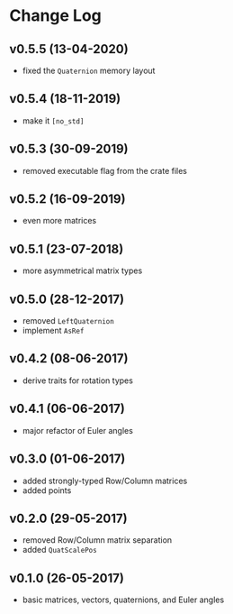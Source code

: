 # Change Log

## v0.5.5 (13-04-2020)
- fixed the `Quaternion` memory layout

## v0.5.4 (18-11-2019)
- make it `[no_std]`

## v0.5.3 (30-09-2019)
- removed executable flag from the crate files

## v0.5.2 (16-09-2019)
- even more matrices

## v0.5.1 (23-07-2018)
- more asymmetrical matrix types

## v0.5.0 (28-12-2017)
- removed `LeftQuaternion`
- implement `AsRef`

## v0.4.2 (08-06-2017)
- derive traits for rotation types

## v0.4.1 (06-06-2017)
- major refactor of Euler angles

## v0.3.0 (01-06-2017)
- added strongly-typed Row/Column matrices
- added points

## v0.2.0 (29-05-2017)
- removed Row/Column matrix separation
- added `QuatScalePos`

## v0.1.0 (26-05-2017)
- basic matrices, vectors, quaternions, and Euler angles
